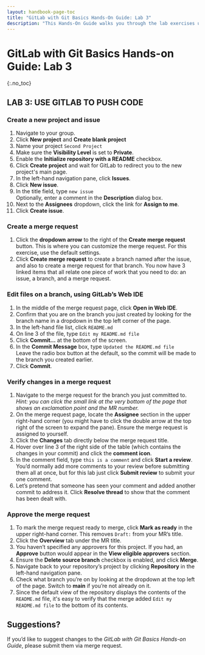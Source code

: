 ```yaml
---
layout: handbook-page-toc
title: "GitLab with Git Basics Hands-On Guide: Lab 3"
description: "This Hands-On Guide walks you through the lab exercises used in the GitLab with Git Basics course."
---
```

# GitLab with Git Basics Hands-on Guide: Lab 3
{:.no_toc}

## LAB 3: USE GITLAB TO PUSH CODE

### Create a new project and issue
1. Navigate to your group.
1. Click **New project** and **Create blank project**
1. Name your project `Second Project`
1. Make sure the **Visibility Level** is set to **Private**.
1. Enable the **Initialize repository with a README** checkbox.
1. Click **Create project** and wait for GitLab to redirect you to the new project's main page.
1. In the left-hand navigation pane, click **Issues**.
1. Click **New issue**.
1. In the title field, type `new issue`<br/>
   Optionally, enter a comment in the **Description** dialog box.
1. Next to the **Assignees** dropdown, click the link for **Assign to me**.
1. Click **Create issue**.

### Create a merge request
1. Click the **dropdown arrow** to the right of the **Create merge request** button. This is where you can customize the merge request. For this exercise, use the default settings.
1. Click **Create merge request** to create a branch named after the issue, and also to create a merge request for that branch. You now have 3 linked items that all relate one piece of work that you need to do: an issue, a branch, and a merge request.

### Edit files on a branch, using GitLab’s Web IDE
1. In the middle of the merge request page, click **Open in Web IDE**.
1. Confirm that you are on the branch you just created by looking for the branch name in a dropdown in the top left corner of the page.
1. In the left-hand file list, click `README.md`
1. On line 3 of the file, type `Edit my README.md file`
1. Click **Commit...** at the bottom of the screen.
1. In the **Commit Message** box, type `Updated the README.md file`<br/>
   Leave the radio box button at the default, so the commit will be made to the branch you created earlier.
1. Click **Commit**.

### Verify changes in a merge request
1. Navigate to the merge request for the branch you just committed to. *Hint: you can click the small link at the very bottom of the page that shows an exclamation point and the MR number.*
1. On the merge request page, locate the **Assignee** section in the upper right-hand corner (you might have to click the double arrow at the top right of the screen to expand the pane). Ensure the merge request is assigned to yourself.
1. Click the **Changes** tab directly below the merge request title.
1. Hover over line 3 of the right side of the table (which contains the changes in your commit) and click the **comment icon**.
1. In the comment field, type `this is a comment` and click **Start a review**. You’d normally add more comments to your review before submitting them all at once, but for this lab just click **Submit review** to submit your one comment.
1. Let’s pretend that someone has seen your comment and added another commit to address it. Click **Resolve thread** to show that the comment has been dealt with.

### Approve the merge request
1. To mark the merge request ready to merge, click **Mark as ready** in the upper right-hand corner. This removes `Draft:` from your MR’s title.
1. Click the **Overview** tab under the MR title.
1. You haven’t specified any approvers for this project. If you had, an **Approve** button would appear in the **View eligible approvers** section.
1. Ensure the **Delete source branch** checkbox is enabled, and click **Merge**.
1. Navigate back to your repository’s project by clicking **Repository** in the left-hand navigation pane.
1. Check what branch you’re on by looking at the dropdown at the top left of the page. Switch to **main** if you’re not already on it.
1. Since the default view of the repository displays the contents of the `README.md` file, it's easy to verify that the merge added `Edit my README.md file` to the bottom of its contents.

## Suggestions?
If you’d like to suggest changes to the *GitLab with Git Basics Hands-on Guide*, please submit them via merge request.
